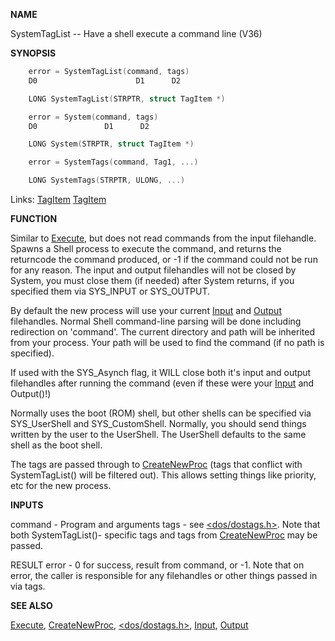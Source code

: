
**NAME**

SystemTagList -- Have a shell execute a command line (V36)

**SYNOPSIS**

```c
    error = SystemTagList(command, tags)
    D0                      D1      D2

    LONG SystemTagList(STRPTR, struct TagItem *)

    error = System(command, tags)
    D0               D1      D2

    LONG System(STRPTR, struct TagItem *)

    error = SystemTags(command, Tag1, ...)

    LONG SystemTags(STRPTR, ULONG, ...)

```
Links: [TagItem](_012E) [TagItem](_012E) 

**FUNCTION**

Similar to [Execute](Execute), but does not read commands from the input
filehandle.  Spawns a Shell process to execute the command, and
returns the returncode the command produced, or -1 if the command
could not be run for any reason.  The input and output filehandles
will not be closed by System, you must close them (if needed) after
System returns, if you specified them via SYS_INPUT or SYS_OUTPUT.

By default the new process will use your current [Input](Input) and [Output](Output)
filehandles.  Normal Shell command-line parsing will be done
including redirection on 'command'.  The current directory and path
will be inherited from your process.  Your path will be used to find
the command (if no path is specified).

If used with the SYS_Asynch flag, it WILL close both it's input and
output filehandles after running the command (even if these were
your [Input](Input) and Output()!)

Normally uses the boot (ROM) shell, but other shells can be specified
via SYS_UserShell and SYS_CustomShell.  Normally, you should send
things written by the user to the UserShell.  The UserShell defaults
to the same shell as the boot shell.

The tags are passed through to [CreateNewProc](CreateNewProc) (tags that conflict
with SystemTagList() will be filtered out).  This allows setting
things like priority, etc for the new process.

**INPUTS**

command - Program and arguments
tags    - see [&#060;dos/dostags.h&#062;](_006D).  Note that both SystemTagList()-
specific tags and tags from [CreateNewProc](CreateNewProc) may be passed.

RESULT
error   - 0 for success, result from command, or -1.  Note that on
error, the caller is responsible for any filehandles or other
things passed in via tags.

**SEE ALSO**

[Execute](Execute), [CreateNewProc](CreateNewProc), [&#060;dos/dostags.h&#062;](_006D), [Input](Input), [Output](Output)
